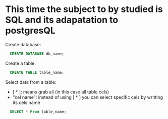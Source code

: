 # This time the subject to by studied is SQL and its adapatation to postgresQL

Create database:

```sql
  CREATE DATABASE db_name;
```

Create a table:

```sql
  CREATE TABLE table_name;
```

Select data from a table:

- [ * ]: means grab all (in this case all table cels)
- "cel name": instead of using [ * ] you can select specific cels by writting its cels name

```sql
  SELECT * From table_name;
```
